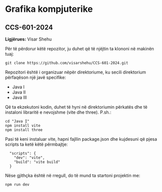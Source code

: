 <h1>Grafika kompjuterike</h1>
<h2>CCS-601-2024</h1>

<b>Ligjërues:</b> Visar Shehu


Për të përdorur këtë repozitor, ju duhet që të njëjtin ta klononi në makinën tuaj:

```
git clone https://github.com/visarshehu/CCS-601-2024.git
```

Repozitori është i organizuar nëpër direktoriume, ku secili direktorium përfaqëson një javë specifike:

- Java I
- Java II
- Java III

Që ta ekzekutoni kodin, duhet të hyni në direktoriumin përkatës dhe të instaloni libraritë e nevojshme (vite dhe three). P.sh.:

```
cd "Java I"
npm install vite
npm install three
```

Pasi të keni instaluar vite, hapni fajllin package.json dhe kujdesuni që pjesa scripts ta ketë këtë përmbajtje:

```
  "scripts": {
    "dev": "vite",
    "build": "vite build"
  }
```

Nëse gjithçka është në rregull, do të mund ta startoni projektin me:

```
npm run dev
```